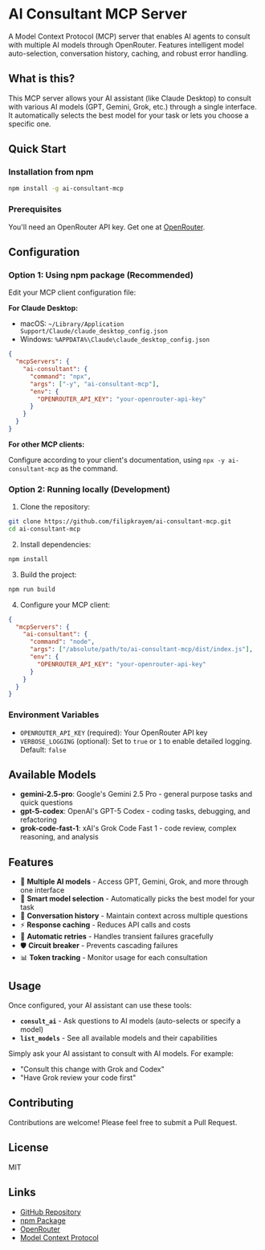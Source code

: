 # AI Consultant MCP Server

A Model Context Protocol (MCP) server that enables AI agents to consult with multiple AI models through OpenRouter. Features intelligent model auto-selection, conversation history, caching, and robust error handling.

## What is this?

This MCP server allows your AI assistant (like Claude Desktop) to consult with various AI models (GPT, Gemini, Grok, etc.) through a single interface. It automatically selects the best model for your task or lets you choose a specific one.

## Quick Start

### Installation from npm

```bash
npm install -g ai-consultant-mcp
```

### Prerequisites

You'll need an OpenRouter API key. Get one at [OpenRouter](https://openrouter.ai/).

## Configuration

### Option 1: Using npm package (Recommended)

Edit your MCP client configuration file:

**For Claude Desktop:**

- macOS: `~/Library/Application Support/Claude/claude_desktop_config.json`
- Windows: `%APPDATA%\Claude\claude_desktop_config.json`

```json
{
  "mcpServers": {
    "ai-consultant": {
      "command": "npx",
      "args": ["-y", "ai-consultant-mcp"],
      "env": {
        "OPENROUTER_API_KEY": "your-openrouter-api-key"
      }
    }
  }
}
```

**For other MCP clients:**

Configure according to your client's documentation, using `npx -y ai-consultant-mcp` as the command.

### Option 2: Running locally (Development)

1. Clone the repository:

```bash
git clone https://github.com/filipkrayem/ai-consultant-mcp.git
cd ai-consultant-mcp
```

2. Install dependencies:

```bash
npm install
```

3. Build the project:

```bash
npm run build
```

4. Configure your MCP client:

```json
{
  "mcpServers": {
    "ai-consultant": {
      "command": "node",
      "args": ["/absolute/path/to/ai-consultant-mcp/dist/index.js"],
      "env": {
        "OPENROUTER_API_KEY": "your-openrouter-api-key"
      }
    }
  }
}
```

### Environment Variables

- `OPENROUTER_API_KEY` (required): Your OpenRouter API key
- `VERBOSE_LOGGING` (optional): Set to `true` or `1` to enable detailed logging. Default: `false`

## Available Models

- **gemini-2.5-pro**: Google's Gemini 2.5 Pro - general purpose tasks and quick questions
- **gpt-5-codex**: OpenAI's GPT-5 Codex - coding tasks, debugging, and refactoring
- **grok-code-fast-1**: xAI's Grok Code Fast 1 - code review, complex reasoning, and analysis

## Features

- 🤖 **Multiple AI models** - Access GPT, Gemini, Grok, and more through one interface
- 🎯 **Smart model selection** - Automatically picks the best model for your task
- 💬 **Conversation history** - Maintain context across multiple questions
- ⚡ **Response caching** - Reduces API calls and costs
- 🔄 **Automatic retries** - Handles transient failures gracefully
- 🛡️ **Circuit breaker** - Prevents cascading failures
- 📊 **Token tracking** - Monitor usage for each consultation

## Usage

Once configured, your AI assistant can use these tools:

- **`consult_ai`** - Ask questions to AI models (auto-selects or specify a model)
- **`list_models`** - See all available models and their capabilities

Simply ask your AI assistant to consult with AI models. For example:

- "Consult this change with Grok and Codex"
- "Have Grok review your code first"

## Contributing

Contributions are welcome! Please feel free to submit a Pull Request.

## License

MIT

## Links

- [GitHub Repository](https://github.com/filipkrayem/ai-consultant-mcp)
- [npm Package](https://www.npmjs.com/package/ai-consultant-mcp)
- [OpenRouter](https://openrouter.ai/)
- [Model Context Protocol](https://modelcontextprotocol.io/)
